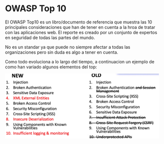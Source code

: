 # OWASP Top 10

El OWASP Top10 es un libro/documento de referencia que muestra las 10 principales consideraciones que han de tener en cuenta a la hroa de tratar con las aplicaciones web. El reporte es creado por un conjunto de expertos en seguridad de todas las partes del mundo.

No es un standar ya que puede no siempre afectar a todas las organizaciones pero sin duda es algo a tener en cuenta.

Como todo evoluciona a lo largo del tiempo, a continuacion un ejemplo de como han variado algunos elementos del top:

![](../../../.gitbook/assets/imagen%20%28434%29.png)

